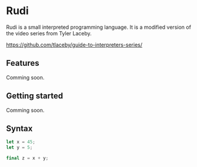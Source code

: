 # Rudi

Rudi is a small interpreted programming language. It is a modified version of the video series from Tyler Laceby.

https://github.com/tlaceby/guide-to-interpreters-series/

## Features

Comming soon.

## Getting started

Comming soon.

## Syntax

```rust
let x = 45;
let y = 5;

final z = x + y;
```

